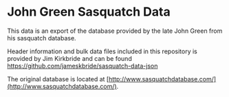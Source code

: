 # John Green Sasquatch Data #

This data is an export of the database provided by the late John Green from his sasquatch database.

Header information and bulk data files included in this repository is provided by Jim Kirkbride and can be found https://github.com/jameskbride/sasquatch-data-json

The original database is located at [http://www.sasquatchdatabase.com/](http://www.sasquatchdatabase.com/).
